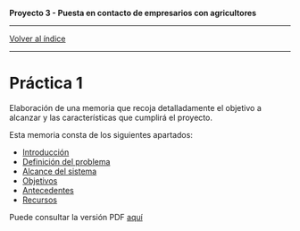__Proyecto 3 - Puesta en contacto de empresarios con agricultores__

---

[Volver al índice](../README.md)

---

# Práctica 1

Elaboración de una memoria que recoja detalladamente el objetivo a alcanzar y las características que cumplirá el proyecto.

Esta memoria consta de los siguientes apartados:

* [Introducción](01-intro.md)
* [Definición del problema](02-problem.md)
* [Alcance del sistema](03-alcance.md)
* [Objetivos](04-objetivos.md)
* [Antecedentes](05-antecedentes.md)
* [Recursos](06-resources.md)

Puede consultar la versión PDF [aquí](p1-grupo8.pdf)

